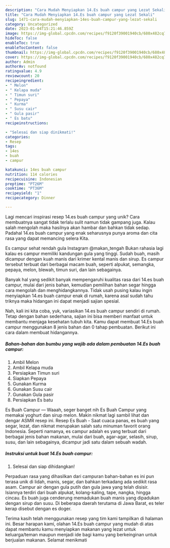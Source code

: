 ```yaml
---
description: "Cara Mudah Menyiapkan 14.Es buah campur yang Lezat Sekali"
title: "Cara Mudah Menyiapkan 14.Es buah campur yang Lezat Sekali"
slug: 1471-cara-mudah-menyiapkan-14es-buah-campur-yang-lezat-sekali
category: Uncategorized
date: 2023-01-04T15:21:46.859Z
image: https://img-global.cpcdn.com/recipes/f9120f39001940cb/680x482cq70/14es-buah-campur-foto-resep-utama.jpg
hideToc: false
enableToc: true
enableTocContent: false
thumbnail: https://img-global.cpcdn.com/recipes/f9120f39001940cb/680x482cq70/14es-buah-campur-foto-resep-utama.jpg
cover: https://img-global.cpcdn.com/recipes/f9120f39001940cb/680x482cq70/14es-buah-campur-foto-resep-utama.jpg
author: Admin
authorAv: notfound
ratingvalue: 4.9
reviewcount: 20
recipeingredient:
- " Melon"
- " Kelapa muda"
- " Timun suri"
- " Pepaya"
- " Kurma"
- " Susu cair"
- " Gula pasir"
- " Es batu"
recipeinstructions:

- "Selesai dan siap dinikmati!"
categories:
- Resep
tags:
- 14es
- buah
- campur

katakunci: 14es buah campur 
nutrition: 114 calories
recipecuisine: Indonesian
preptime: "PT26M"
cooktime: "PT36M"
recipeyield: "1"
recipecategory: Dinner

---
```





Lagi mencari inspirasi resep 14.es buah campur yang unik? Cara membuatnya sangat tidak terlalu sulit namun tidak gampang juga. Kalau salah mengolah maka hasilnya akan hambar dan bahkan tidak sedap. Padahal 14.es buah campur yang enak seharusnya punya aroma dan cita rasa yang dapat memancing selera Kita.





Es campur sehat rendah gula Instagram @makan_tengah Bukan rahasia lagi kalau es campur memiliki kandungan gula yang tinggi. Sudah buah, masih dicampur dengan kuah manis dari krimer kental manis dan sirup. Es campur tersebut terbuat dari berbagai macam buah, seperti alpukat, semangka, pepaya, melon, blewah, timun suri, dan lain sebagainya.

Banyak hal yang sedikit banyak mempengaruhi kualitas rasa dari 14.es buah campur, mulai dari jenis bahan, kemudian pemilihan bahan segar hingga cara mengolah dan menghidangkannya. Tidak usah pusing kalau ingin menyiapkan 14.es buah campur enak di rumah, karena asal sudah tahu triknya maka hidangan ini dapat menjadi sajian spesial.






Nah, kali ini kita coba, yuk, variasikan 14.es buah campur sendiri di rumah. Tetap dengan bahan sederhana, sajian ini bisa memberi manfaat untuk membantu menjaga kesehatan tubuh kita. Kamu dapat membuat 14.Es buah campur menggunakan 8 jenis bahan dan 0 tahap pembuatan. Berikut ini cara dalam membuat hidangannya.

<!--inarticleads1-->

##### Bahan-bahan dan bumbu yang wajib ada dalam pembuatan 14.Es buah campur:

1. Ambil  Melon
1. Ambil  Kelapa muda
1. Persiapkan  Timun suri
1. Siapkan  Pepaya
1. Gunakan  Kurma
1. Gunakan  Susu cair
1. Gunakan  Gula pasir
1. Persiapkan  Es batu


Es Buah Campur — Waaah, seger banget nih Es Buah Campur yang memakai yoghurt dan sirup melon. Makin nikmat lagi sambil lihat dan dengar ASMR resep ini. Resep Es Buah - Saat cuaca panas, es buah yang segar, lezat, dan nikmat merupakan salah satu minuman favorit orang Indonesia. Seperti namanya, es campur adalah es yang terbuat dari berbagai jenis bahan makanan, mulai dari buah, agar-agar, selasih, sirup, susu, dan lain sebagainya, dicampur jadi satu dalam sebuah wadah. 

<!--inarticleads2-->

##### Instruksi untuk buat 14.Es buah campur:


1. Selesai dan siap dihidangkan!

Perpaduan rasa yang dihasilkan dari campuran bahan-bahan es ini pun terasa unik di lidah, manis, segar, dan bahkan terkadang ada sedikit rasa asam. Campur air dengan gula putih dan gula jawa yang telah disisir. Isiannya terdiri dari buah alpukat, kolang-kaling, tape, nangka, hingga cincau. Es buah juga cenderung memadukan buah manis yang dipadukan dengan sirup dan susu. Di beberapa daerah terutama di Jawa Barat, es teler kerap disebut dengan es doger. 

Terima kasih telah menggunakan resep yang tim kami tampilkan di halaman ini. Besar harapan kami, olahan 14.Es buah campur yang mudah di atas dapat membantu kamu menyiapkan makanan yang lezat untuk keluarga/teman maupun menjadi ide bagi kamu yang berkeinginan untuk berjualan makanan. Selamat menikmati
